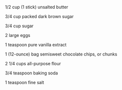 1/2 cup (1 stick) unsalted butter

3/4 cup packed dark brown sugar

3/4 cup sugar

2 large eggs

1 teaspoon pure vanilla extract

1 (12-ounce) bag semisweet chocolate chips, or chunks

2 1/4 cups all-purpose flour

3/4 teaspoon baking soda

1 teaspoon fine salt